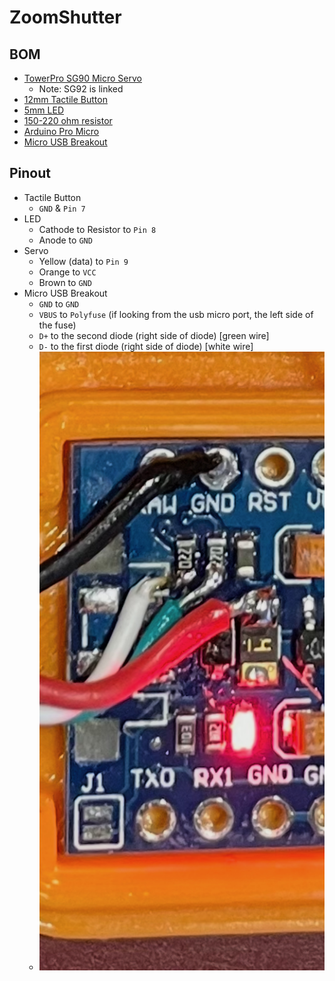 # ZoomShutter

## BOM

- [TowerPro SG90 Micro Servo](https://www.adafruit.com/product/169)
  - Note: SG92 is linked
- [12mm Tactile Button](https://www.adafruit.com/product/1119)
- [5mm LED](https://www.adafruit.com/product/4203)
- [150-220 ohm resistor](https://www.adafruit.com/product/2780)
- [Arduino Pro Micro](https://a.co/d/6WW093i)
- [Micro USB Breakout](https://a.co/d/8bGN940)

## Pinout

- Tactile Button
  - `GND` & `Pin 7`
- LED
  - Cathode to Resistor to `Pin 8`
  - Anode to `GND`
- Servo
  - Yellow (data) to `Pin 9`
  - Orange to `VCC`
  - Brown to `GND`
- Micro USB Breakout
  - `GND` to `GND`
  - `VBUS` to `Polyfuse` (if looking from the usb micro port, the left side of the fuse)
  - `D+` to the second diode (right side of diode) [green wire]
  - `D-` to the first diode (right side of diode) [white wire]
  - ![pro-micro-usb](./assets/pro-micro-usb.jpg)
